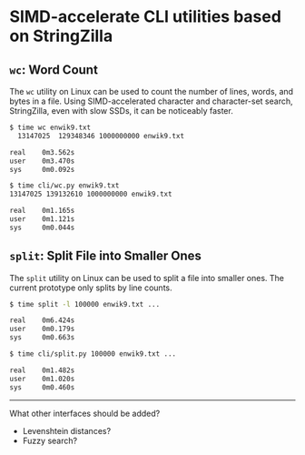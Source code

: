 # SIMD-accelerate CLI utilities based on StringZilla

## `wc`: Word Count

The `wc` utility on Linux can be used to count the number of lines, words, and bytes in a file.
Using SIMD-accelerated character and character-set search, StringZilla, even with slow SSDs, it can be noticeably faster.

```bash
$ time wc enwik9.txt 
  13147025  129348346 1000000000 enwik9.txt

real    0m3.562s
user    0m3.470s
sys     0m0.092s

$ time cli/wc.py enwik9.txt
13147025 139132610 1000000000 enwik9.txt

real    0m1.165s
user    0m1.121s
sys     0m0.044s
```

## `split`: Split File into Smaller Ones

The `split` utility on Linux can be used to split a file into smaller ones.
The current prototype only splits by line counts.

```bash
$ time split -l 100000 enwik9.txt ...

real    0m6.424s
user    0m0.179s
sys     0m0.663s

$ time cli/split.py 100000 enwik9.txt ...

real    0m1.482s
user    0m1.020s
sys     0m0.460s
```

---

What other interfaces should be added?

- Levenshtein distances?
- Fuzzy search?
